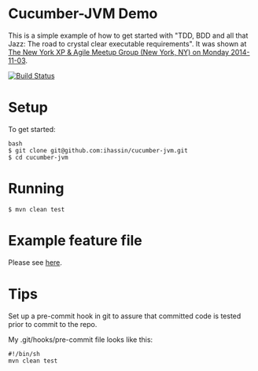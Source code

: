 Cucumber-JVM Demo
=================
This is a simple example of how to get started with "TDD, BDD and all that Jazz: The road to crystal clear executable requirements". It was shown at [The New York XP & Agile Meetup Group (New York, NY) on Monday 2014-11-03](http://www.meetup.com/xp-26/events/215576942/?_af_eid=215576942&_af=event&a=uc1_te).

[![Build Status](https://travis-ci.org/ihassin/cucumber-jvm.svg?branch=master)](https://travis-ci.org/ihassin/cucumber-jvm)

# Setup
To get started:

```
bash
$ git clone git@github.com:ihassin/cucumber-jvm.git
$ cd cucumber-jvm
```

# Running

```
$ mvn clean test
```

# Example feature file

Please see [here](https://github.com/ihassin/cucumber-jvm/blob/master/src/test/resources/com/demo/warehouse/barcode.feature).

# Tips
Set up a pre-commit hook in git to assure that committed code is tested prior to commit to the repo.

My .git/hooks/pre-commit file looks like this:

```
#!/bin/sh
mvn clean test
```
